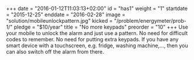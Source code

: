 +++
date = "2016-01-12T11:03:13+02:00"
id = "has1"
weight = "1"
startdate = "2015-12-25"
enddate = "2016-02-28"
image = "solution/mobileunlockpattern.jpg"
kicked = "/problem/energymeter/prob-1/"
pledge = "$10/year"
title = "No more keypads"
preorder = "10"
+++
Use your mobile to unlock the alarm and just use a pattern. No need for difficult codes to remember. No need for putting extra keypads. If you have any smart device with a touchscreen, e.g. fridge, washing machine,..., then you can also switch off the alarm from there.
